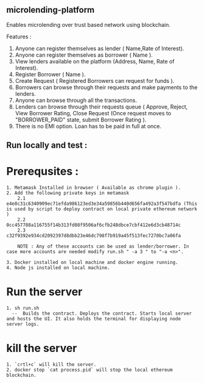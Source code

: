 ## microlending-platform
Enables microlending over trust based network using blockchain.

Features :
 1. Anyone can register themselves as lender ( Name,Rate of Interest).
 2. Anyone can register themselves as borrower ( Name ).
 3. View lenders available on the platform (Address, Name, Rate of Interest).
 4. Register Borrower ( Name ).
 5. Create Request ( Registered Borrowers can request for funds ).
 6. Borrowers can browse through their requests and make payments to the lenders.
 7. Anyone can browse through all the transactions.
 8. Lenders can browse through their requests queue ( Approve, Reject, View Borrower Rating, Close Request (Once request moves to "BORROWER_PAID" state, submit Borrower Rating ).
 9. There is no EMI option. Loan has to be paid in full at once.

## Run locally and test :

  # Prerequsites :

    1. Metamask Installed in browser ( Available as chrome plugin ).
    2. Add the following private keys in metamask
        2.1 e4e0c31c6340909ec71efda986123ed3e34a59856b440d656fa492a3f547bdfa (This is used by script to deploy contract on local private ethereum network )
        2.2 0cc457788a116755f14b313fd08f9506af6cfb248dbce7cbf412e6d3cb48714c
        2.3 c32f9392e934cd2092397d8dbb23e46dc798f7b919a45f513fec7270bc7a06fa

        NOTE : Any of these accounts can be used as lender/borrower. In case more accounts are needed modify run.sh " -a 3 " to "-a <n>".

    3. Docker installed on local machine and docker engine running.
    4. Node js installed on local machine.

  # Run the server
    1. sh run.sh
      --  Builds the contract. Deploys the contract. Starts local server and hosts the UI. It also holds the terminal for displaying node server logs.

  # kill the server
    1. `crtl+c` will kill the server.
    2. docker stop `cat process.pid` will stop the local ethereum blockchain.
